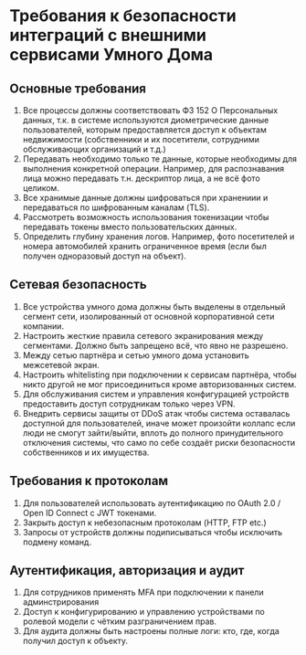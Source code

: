# Требования к безопасности интеграций с внешними сервисами Умного Дома

## Основные требования

1. Все процессы должны соответствовать ФЗ 152 О Персональных данных, т.к. в системе используются диометрические данные пользователей, которым предоставляется доступ к объектам недвижимости (собственники и их посетители, сотрудними обслуживающих организаций и т.д.)
2. Передавать необходимо только те данные, которые необходимы для выполнения конкретной операции. Например, для распознавания лица можно передавать т.н. дескриптор лица, а не всё фото целиком.
3. Все хранимые данные должны шифроваться при хранениии и передаваться по шифрованным каналам (TLS).
4. Рассмотреть возможность использования токенизации чтобы передавать токены вместо пользовательских данных.
5. Определить глубину хранения логов. Например, фото посетителей и номера автомобилей хранить ограниченное время (если был получен одноразовый доступ на объект).

## Сетевая безопасность

1. Все устройства умного дома должны быть выделены в отдельный сегмент сети, изолированный от основной корпоративной сети компании.
2. Настроить жесткие правила сетевого экранирования между сегментами. Должно быть запрещено всё, что явно не разрешено.
3. Между сетью партнёра и сетью умного дома установить межсетевой экран.
4. Настроить whitelisting при подключении к сервисам партнёра, чтобы никто другой не мог присоединиться кроме авторизованных систем.
5. Для обслуживания систем и управления конфигурацией устройств предоставить доступ сотрудникам только через VPN.
6. Внедрить сервисы защиты от DDoS атак чтобы система оставалась доступной для пользователей, иначе может произойти коллапс если люди не смогут зайти/выйти, вплоть до полного принудительного отключения системы, что само по себе создаёт риски безопасности собственников и их имущества.

## Требования к протоколам

1. Для пользователей использовать аутентификацию по OAuth 2.0 / Open ID Connect с JWT токенами.
2. Закрыть доступ к небезопасным протоколам (HTTP, FTP etc.)
3. Запросы от устройств должны подиписываться чтобы исключить подмену команд.

## Аутентификация, авторизация и аудит

1. Для сотрудников применять MFA при подключении к панели админстрирования
2. Доступ к конфигурированию и управлению устройствами по ролевой модели с чётким разграничением прав.
3. Для аудита должны быть настроены полные логи: кто, где, когда получил доступ к объекту.
